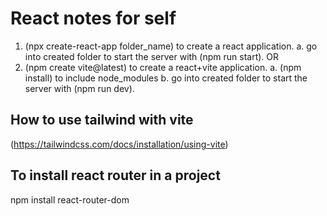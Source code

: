 # React notes for self
1. (npx create-react-app folder_name) to create a react application.
    a. go into created folder to start the server with (npm run start).
OR
2. (npm create vite@latest) to create a react+vite application.
    a. (npm install) to include node_modules
    b. go into created folder to start the server with (npm run dev).

## How to use tailwind with vite
(https://tailwindcss.com/docs/installation/using-vite) 

## To install react router in a project
npm install react-router-dom